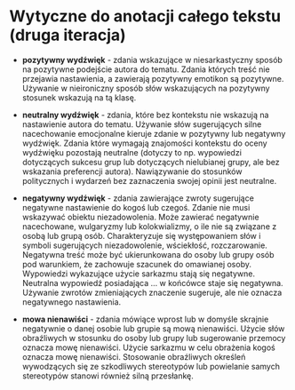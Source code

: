 # Wytyczne do anotacji całego tekstu (druga iteracja)

* **pozytywny wydźwięk** - zdania wskazujące w niesarkastyczny sposób na pozytywne podejście autora do tematu. Zdania których treść nie przejawia nastawienia, a zawierają pozytywny emotikon są pozytywne. Używanie w nieironiczny sposób słów wskazujących na pozytywny stosunek wskazują na tą klasę.

* **neutralny wydźwięk** - zdania, które bez kontekstu nie wskazują na nastawienie autora do tematu. Używanie słów sugerujących silne nacechowanie emocjonalne kieruje zdanie w pozytywny lub negatywny wydźwięk. Zdania które wymagają znajomości kontekstu do oceny wydźwięku pozostają neutralne (dotyczy to np. wypowiedzi dotyczących sukcesu grup lub dotyczących nielubianej grupy, ale bez wskazania preferencji autora). Nawiązywanie do stosunków politycznych i wydarzeń bez zaznaczenia swojej opinii jest neutralne.

* **negatywny wydźwięk** - zdania zawierające zwroty sugerujące negatywne nastawienie do kogoś lub czegoś. Zdanie nie musi wskazywać obiektu niezadowolenia. Może zawierać negatywnie nacechowane, wulgaryzmy lub kolokwializmy, o ile nie są związane z osobą lub grupą osób. Charakteryzuje się występowaniem słów i symboli sugerujących niezadowolenie, wściekłość, rozczarowanie. Negatywna treść może być ukierunkowana do osoby lub grupy osób pod warunkiem, że zachowuje szacunek do omawianej osoby. Wypowiedzi wykazujące użycie sarkazmu stają się negatywne. Neutralna wypowiedź posiadająca … w końcówce staje się negatywna. Używanie zwrotów zmieniających znaczenie sugeruje, ale nie oznacza negatywnego nastawienia.

* **mowa nienawiści** - zdania mówiące wprost lub w domyśle skrajnie negatywnie o danej osobie lub grupie są mową nienawiści. Użycie słów obraźliwych w stosunku do osoby lub grupy lub sugerowanie przemocy oznacza mowę nienawiści. Użycie sarkazmu w celu obrażenia kogoś oznacza mowę nienawiści. Stosowanie obraźliwych określeń wywodzących się ze szkodliwych stereotypów lub powielanie samych stereotypów stanowi również silną przesłankę. 